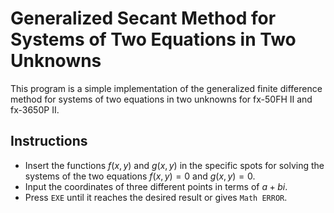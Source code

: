 # Generalized Secant Method for Systems of Two Equations in Two Unknowns

This program is a simple implementation of the generalized finite difference method for systems of two equations in two unknowns for fx-50FH II and fx-3650P II.

## Instructions

- Insert the functions $f(x,y)$ and $g(x,y)$ in the specific spots for solving the systems of the two equations $f(x,y)=0$ and $g(x,y)=0$.
- Input the coordinates of three different points in terms of $a+bi$.
- Press `EXE` until it reaches the desired result or gives `Math ERROR`.
